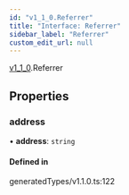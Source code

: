 ```yaml
---
id: "v1_1_0.Referrer"
title: "Interface: Referrer"
sidebar_label: "Referrer"
custom_edit_url: null
---
```


[v1\_1\_0](../namespaces/v1_1_0.md).Referrer

## Properties

### address

• **address**: `string`

#### Defined in

generatedTypes/v1.1.0.ts:122
